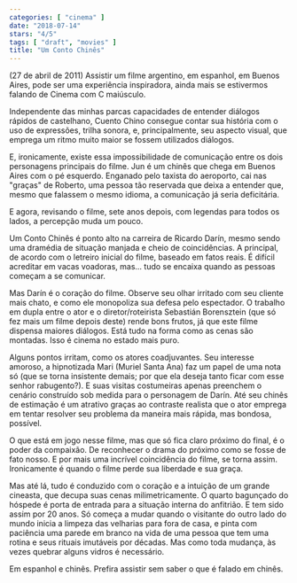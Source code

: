 ```yaml
---
categories: [ "cinema" ]
date: "2018-07-14"
stars: "4/5"
tags: [ "draft", "movies" ]
title: "Um Conto Chinês"
---
```

(27 de abril de 2011) Assistir um filme argentino, em espanhol, em Buenos
Aires, pode ser uma experiência inspiradora, ainda mais se estivermos
falando de Cinema com C maiúsculo.

Independente das minhas parcas capacidades de entender diálogos rápidos
de castelhano, Cuento Chino consegue contar sua história com o uso
de expressões, trilha sonora, e, principalmente, seu aspecto visual,
que emprega um ritmo muito maior se fossem utilizados diálogos.

E, ironicamente, existe essa impossibilidade de comunicação entre os
dois personagens principais do filme. Jun é um chinês que chega em
Buenos Aires com o pé esquerdo. Enganado pelo taxista do aeroporto,
cai nas "graças" de Roberto, uma pessoa tão reservada que deixa a
entender que, mesmo que falassem o mesmo idioma, a comunicação já
seria deficitária.

E agora, revisando o filme, sete anos depois, com legendas para todos
os lados, a percepção muda um pouco.

Um Conto Chinês é ponto alto na carreira de Ricardo Darín, mesmo
sendo uma dramédia de situação manjada e cheio de coincidências. A
principal, de acordo com o letreiro inicial do filme, baseado em fatos
reais. É difícil acreditar em vacas voadoras, mas... tudo se encaixa
quando as pessoas começam a se comunicar.

Mas Darín é o coração do filme. Observe seu olhar irritado com seu
cliente mais chato, e como ele monopoliza sua defesa pelo espectador. O
trabalho em dupla entre o ator e o diretor/roteirista Sebastián
Borensztein (que só fez mais um filme depois deste) rende bons frutos,
já que este filme dispensa maiores diálogos. Está tudo na forma como
as cenas são montadas. Isso é cinema no estado mais puro.

Alguns pontos irritam, como os atores coadjuvantes. Seu interesse
amoroso, a hipnotizada Mari (Muriel Santa Ana) faz um papel de uma nota
só (que se torna insistente demais; por que ela deseja tanto ficar com
esse senhor rabugento?). E suas visitas costumeiras apenas preenchem o
cenário construído sob medida para o personagem de Darín. Até seu
chinês de estimação é um atrativo graças ao contraste realista que
o ator emprega em tentar resolver seu problema da maneira mais rápida,
mas bondosa, possível.

O que está em jogo nesse filme, mas que só fica claro próximo do final,
é o poder da compaixão. De reconhecer o drama do próximo como se fosse
de fato nosso. E por mais uma incrível coincidência do filme, se torna
assim. Ironicamente é quando o filme perde sua liberdade e sua graça.

Mas até lá, tudo é conduzido com o coração e a intuição de
um grande cineasta, que decupa suas cenas milimetricamente. O quarto
bagunçado do hóspede é porta de entrada para a situação interna
do anfitrião. E tem sido assim por 20 anos. Só começa a mudar quando
o visitante do outro lado do mundo inicia a limpeza das velharias para
fora de casa, e pinta com paciência uma parede em branco na vida de uma
pessoa que tem uma rotina e seus rituais imutáveis por décadas. Mas
como toda mudança, às vezes quebrar alguns vidros é necessário.

Em espanhol e chinês. Prefira assistir sem saber o que é falado em
chinês.
